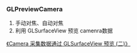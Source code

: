 ### GLPreviewCamera

1. 手动对焦、自动对焦
2. 利用 GLSurfaceView 预览 camenra数据

[《Camera 采集数据通过 GLSurfaceView 预览 (二)》](https://blog.csdn.net/qq_15893929/article/details/82219073)

